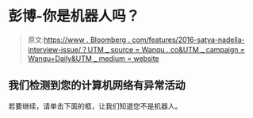 # 彭博-你是机器人吗？

> 原文:[https://www . Bloomberg . com/features/2016-satya-nadella-interview-issue/？UTM _ source = Wanqu . co&UTM _ campaign = Wanqu+Daily&UTM _ medium = website](https://www.bloomberg.com/features/2016-satya-nadella-interview-issue/?utm_source=wanqu.co&utm_campaign=Wanqu+Daily&utm_medium=website)



## 我们检测到您的计算机网络有异常活动

若要继续，请单击下面的框，让我们知道您不是机器人。

